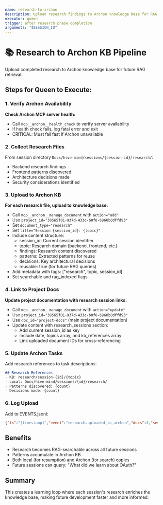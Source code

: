 ```yaml
---
name: research-to-archon
description: Upload research findings to Archon knowledge base for RAG indexing
executor: queen
trigger: after research phase completion
arguments: "$SESSION_ID"
---
```


# 📚 Research to Archon KB Pipeline

Upload completed research to Archon knowledge base for future RAG retrieval.

## Steps for Queen to Execute:

### 1. Verify Archon Availability

**Check Archon MCP server health:**
- Call `mcp__archon__health_check` to verify server availability
- If health check fails, log fatal error and exit
- CRITICAL: Must fail fast if Archon unavailable

### 2. Collect Research Files
From session directory `Docs/hive-mind/sessions/{session-id}/research/`:
- Backend research findings
- Frontend patterns discovered
- Architecture decisions made
- Security considerations identified

### 3. Upload to Archon KB
**For each research file, upload to knowledge base:**

- Call `mcp__archon__manage_document` with `action="add"`
- Use `project_id="30565f01-937d-433c-b0f0-6960b0dffd93"`
- Set `document_type="research"`
- Set `title="Session {session_id}: {topic}"`
- Include content structure:
  - session_id: Current session identifier
  - topic: Research domain (backend, frontend, etc.)
  - findings: Research content discovered
  - patterns: Extracted patterns for reuse
  - decisions: Key architectural decisions
  - reusable: true (for future RAG queries)
- Add metadata with tags: ["research", topic, session_id]
- Set searchable and rag_indexed flags

### 4. Link to Project Docs
**Update project documentation with research session links:**

- Call `mcp__archon__manage_document` with `action="update"`
- Use `project_id="30565f01-937d-433c-b0f0-6960b0dffd93"`
- Use `doc_id="project-docs"` (main project documentation)
- Update content with research_sessions section:
  - Add current session_id as key
  - Include date, topics array, and kb_references array
  - Link uploaded document IDs for cross-referencing

### 5. Update Archon Tasks
Add research references to task descriptions:
```markdown
## Research References
- KB: research/session-{id}/{topic}
- Local: Docs/hive-mind/sessions/{id}/research/
- Patterns discovered: {count}
- Decisions made: {count}
```

### 6. Log Upload
Add to EVENTS.jsonl:
```json
{"ts":"[timestamp]","event":"research.uploaded_to_archon","docs":3,"session_id":"[id]"}
```

## Benefits
- Research becomes RAG-searchable across all future sessions
- Patterns accumulate in Archon KB
- Both local (for resumption) and Archon (for search) copies
- Future sessions can query: "What did we learn about OAuth?"

## Summary
This creates a learning loop where each session's research enriches the knowledge base, making future development faster and more informed.